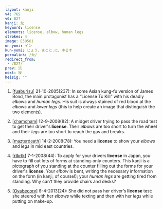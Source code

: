 ```yaml
---
layout: kanji
v4: 765
v6: 827
kanji: 允
keyword: license
elements: license, elbow, human legs
strokes: 4
image: E58581
on-yomi: イン
kun-yomi: じょう、まこと.に、ゆるす
permalink: /允/
redirect_from:
 - /827/
prev: 流
next: 唆
heisig: ""
---
```


1) [<a href="http://kanji.koohii.com/profile/fuaburisu">fuaburisu</a>] 21-10-2005(237): In some Asian kung-fu version of James Bond, the main protagonist has a “License To Kill” with his deadly <em>elbows</em> and <em>human legs</em>. His suit is always stained of red blood at the <em>elbows</em> and <em>lower legs</em> (this to help create an image that distinguish the two elements).

2) [<a href="http://kanji.koohii.com/profile/chamcham">chamcham</a>] 12-9-2008(82): A midget driver trying to pass the road test to get their driver&#039;s<strong> license</strong>. Their <em>elbows</em> are too short to turn the wheel and their <em>legs</em> are too short to reach the gas and breaks.

3) [<a href="http://kanji.koohii.com/profile/mazterdeath">mazterdeath</a>] 14-2-2008(78): You need a <strong>license</strong> to show your <em>elbows</em> and <em>legs</em> in mid east countries.

4) [<a href="http://kanji.koohii.com/profile/rtkrtk">rtkrtk</a>] 7-1-2008(44): To apply for your drivers<strong> license</strong> in Japan, you have to fill out lots of forms at standing-only counters. This kanji is a pictograph of you standing at the counter filling out the forms for your driver&#039;s<strong> license</strong>. Your <em>elbow</em> is bent, writing the necessary information on the form (in kanji, of course!); your <em>human legs</em> are getting tired from standing. Why can&#039;t they provide chairs and desks?

5) [<a href="http://kanji.koohii.com/profile/Oyabecory">Oyabecory</a>] 6-4-2013(24): She did not pass her driver&#039;s <strong>license</strong> test: she steered with her <em>elbows</em> while texting and then with her <em>legs</em> while putting on make-up.

